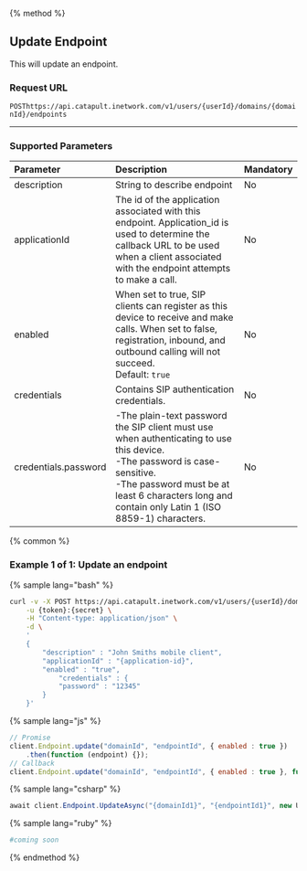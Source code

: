 {% method %}

## Update Endpoint

This will update an endpoint.

### Request URL

<code class="post">POST</code>`https://api.catapult.inetwork.com/v1/users/{userId}/domains/{domainId}/endpoints`

---

### Supported Parameters

| Parameter            | Description                                                                                                                                                                                                                                                                                                                                                                            | Mandatory |
|:---------------------|:---------------------------------------------------------------------------------------------------------------------------------------------------------------------------------------------------------------------------------------------------------------------------------------------------------------------------------------------------------------------------------------|:----------|
| description          | String to describe endpoint                                                                                                                                                                                                                                                                                                                                                            | No        |
| applicationId        | The id of the application associated with this endpoint. Application_id is used to determine the callback URL to be used when a client associated with the endpoint attempts to make a call.                                                                                                                                                                                           | No        |
| enabled              | When set to true, SIP clients can register as this device to receive and make calls. When set to false, registration, inbound, and outbound calling will not succeed. <br> Default: `true`                                                                                                                                                                                             | No        |
| credentials          | Contains SIP authentication credentials.                                                                                                                                                                                                                                                                                                                                               | No       |
| credentials.password | -The plain-text password the SIP client must use when authenticating to use this device. <br> -The password is case-sensitive. <br> -The password must be at least 6 characters long and contain only Latin 1 (ISO 8859-1) characters.                                                                                                                                                 | No       |

{% common %}

### Example 1 of 1: Update an endpoint

{% sample lang="bash" %}

```bash
curl -v -X POST https://api.catapult.inetwork.com/v1/users/{userId}/domains/{domain-id}/endpoints/{endpoint-id} \
	-u {token}:{secret} \
	-H "Content-type: application/json" \
	-d \
	'
	{
		"description" : "John Smiths mobile client",
		"applicationId" : "{application-id}",
		"enabled" : "true",
			"credentials" : {
			"password" : "12345"
		}
	}'
```

{% sample lang="js" %}

```js
// Promise
client.Endpoint.update("domainId", "endpointId", { enabled : true })
	.then(function (endpoint) {});
// Callback
client.Endpoint.update("domainId", "endpointId", { enabled : true }, function (err, endpoint) {});
```

{% sample lang="csharp" %}

```csharp
await client.Endpoint.UpdateAsync("{domainId1}", "{endpointId1}", new UpdateEndpointData {Enabled = true});
```

{% sample lang="ruby" %}

```ruby
#coming soon
```
{% endmethod %}
